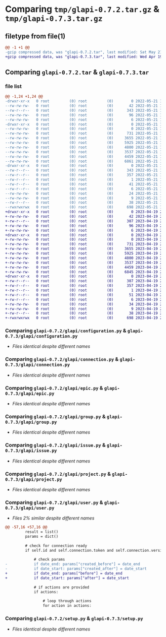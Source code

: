 # Comparing `tmp/glapi-0.7.2.tar.gz` & `tmp/glapi-0.7.3.tar.gz`

## filetype from file(1)

```diff
@@ -1 +1 @@
-gzip compressed data, was "glapi-0.7.2.tar", last modified: Sat May 21 17:03:50 2022, max compression
+gzip compressed data, was "glapi-0.7.3.tar", last modified: Wed Apr 19 23:28:32 2023, max compression
```

## Comparing `glapi-0.7.2.tar` & `glapi-0.7.3.tar`

### file list

```diff
@@ -1,24 +1,24 @@
-drwxr-xr-x   0 root         (0) root         (0)        0 2022-05-21 17:03:50.664444 glapi-0.7.2/
--rw-rw-rw-   0 root         (0) root         (0)       42 2022-05-21 17:03:41.000000 glapi-0.7.2/MANIFEST.in
--rw-r--r--   0 root         (0) root         (0)      343 2022-05-21 17:03:50.664444 glapi-0.7.2/PKG-INFO
--rw-rw-rw-   0 root         (0) root         (0)       96 2022-05-21 17:03:41.000000 glapi-0.7.2/README.md
--rw-rw-rw-   0 root         (0) root         (0)        6 2022-05-21 17:03:41.000000 glapi-0.7.2/VERSION
-drwxr-xr-x   0 root         (0) root         (0)        0 2022-05-21 17:03:50.662444 glapi-0.7.2/glapi/
--rw-rw-rw-   0 root         (0) root         (0)        0 2022-05-21 17:03:41.000000 glapi-0.7.2/glapi/__init__.py
--rw-rw-rw-   0 root         (0) root         (0)      731 2022-05-21 17:03:41.000000 glapi-0.7.2/glapi/configuration.py
--rw-rw-rw-   0 root         (0) root         (0)     3655 2022-05-21 17:03:41.000000 glapi-0.7.2/glapi/connection.py
--rw-rw-rw-   0 root         (0) root         (0)     5925 2022-05-21 17:03:41.000000 glapi-0.7.2/glapi/epic.py
--rw-rw-rw-   0 root         (0) root         (0)     4800 2022-05-21 17:03:41.000000 glapi-0.7.2/glapi/group.py
--rw-rw-rw-   0 root         (0) root         (0)     3537 2022-05-21 17:03:41.000000 glapi-0.7.2/glapi/issue.py
--rw-rw-rw-   0 root         (0) root         (0)     4459 2022-05-21 17:03:41.000000 glapi-0.7.2/glapi/project.py
--rw-rw-rw-   0 root         (0) root         (0)     6861 2022-05-21 17:03:41.000000 glapi-0.7.2/glapi/user.py
-drwxr-xr-x   0 root         (0) root         (0)        0 2022-05-21 17:03:50.664444 glapi-0.7.2/glapi.egg-info/
--rw-r--r--   0 root         (0) root         (0)      343 2022-05-21 17:03:50.000000 glapi-0.7.2/glapi.egg-info/PKG-INFO
--rw-r--r--   0 root         (0) root         (0)      357 2022-05-21 17:03:50.000000 glapi-0.7.2/glapi.egg-info/SOURCES.txt
--rw-r--r--   0 root         (0) root         (0)        1 2022-05-21 17:03:50.000000 glapi-0.7.2/glapi.egg-info/dependency_links.txt
--rw-r--r--   0 root         (0) root         (0)       41 2022-05-21 17:03:50.000000 glapi-0.7.2/glapi.egg-info/requires.txt
--rw-r--r--   0 root         (0) root         (0)        6 2022-05-21 17:03:50.000000 glapi-0.7.2/glapi.egg-info/top_level.txt
--rw-rw-rw-   0 root         (0) root         (0)       24 2022-05-21 17:03:41.000000 glapi-0.7.2/requirements-test.txt
--rw-rw-rw-   0 root         (0) root         (0)        9 2022-05-21 17:03:41.000000 glapi-0.7.2/requirements.txt
--rw-r--r--   0 root         (0) root         (0)       38 2022-05-21 17:03:50.664444 glapi-0.7.2/setup.cfg
--rwxrwxrwx   0 root         (0) root         (0)      698 2022-05-21 17:03:41.000000 glapi-0.7.2/setup.py
+drwxr-xr-x   0 root         (0) root         (0)        0 2023-04-19 23:28:32.398032 glapi-0.7.3/
+-rw-rw-rw-   0 root         (0) root         (0)       42 2023-04-19 23:28:22.000000 glapi-0.7.3/MANIFEST.in
+-rw-r--r--   0 root         (0) root         (0)      307 2023-04-19 23:28:32.397032 glapi-0.7.3/PKG-INFO
+-rw-rw-rw-   0 root         (0) root         (0)       96 2023-04-19 23:28:22.000000 glapi-0.7.3/README.md
+-rw-rw-rw-   0 root         (0) root         (0)        6 2023-04-19 23:28:22.000000 glapi-0.7.3/VERSION
+drwxr-xr-x   0 root         (0) root         (0)        0 2023-04-19 23:28:32.396031 glapi-0.7.3/glapi/
+-rw-rw-rw-   0 root         (0) root         (0)        0 2023-04-19 23:28:22.000000 glapi-0.7.3/glapi/__init__.py
+-rw-rw-rw-   0 root         (0) root         (0)      731 2023-04-19 23:28:22.000000 glapi-0.7.3/glapi/configuration.py
+-rw-rw-rw-   0 root         (0) root         (0)     3655 2023-04-19 23:28:22.000000 glapi-0.7.3/glapi/connection.py
+-rw-rw-rw-   0 root         (0) root         (0)     5925 2023-04-19 23:28:22.000000 glapi-0.7.3/glapi/epic.py
+-rw-rw-rw-   0 root         (0) root         (0)     4800 2023-04-19 23:28:22.000000 glapi-0.7.3/glapi/group.py
+-rw-rw-rw-   0 root         (0) root         (0)     3537 2023-04-19 23:28:22.000000 glapi-0.7.3/glapi/issue.py
+-rw-rw-rw-   0 root         (0) root         (0)     4459 2023-04-19 23:28:22.000000 glapi-0.7.3/glapi/project.py
+-rw-rw-rw-   0 root         (0) root         (0)     6845 2023-04-19 23:28:22.000000 glapi-0.7.3/glapi/user.py
+drwxr-xr-x   0 root         (0) root         (0)        0 2023-04-19 23:28:32.397032 glapi-0.7.3/glapi.egg-info/
+-rw-r--r--   0 root         (0) root         (0)      307 2023-04-19 23:28:32.000000 glapi-0.7.3/glapi.egg-info/PKG-INFO
+-rw-r--r--   0 root         (0) root         (0)      357 2023-04-19 23:28:32.000000 glapi-0.7.3/glapi.egg-info/SOURCES.txt
+-rw-r--r--   0 root         (0) root         (0)        1 2023-04-19 23:28:32.000000 glapi-0.7.3/glapi.egg-info/dependency_links.txt
+-rw-r--r--   0 root         (0) root         (0)       51 2023-04-19 23:28:32.000000 glapi-0.7.3/glapi.egg-info/requires.txt
+-rw-r--r--   0 root         (0) root         (0)        6 2023-04-19 23:28:32.000000 glapi-0.7.3/glapi.egg-info/top_level.txt
+-rw-rw-rw-   0 root         (0) root         (0)       34 2023-04-19 23:28:22.000000 glapi-0.7.3/requirements-test.txt
+-rw-rw-rw-   0 root         (0) root         (0)        9 2023-04-19 23:28:22.000000 glapi-0.7.3/requirements.txt
+-rw-r--r--   0 root         (0) root         (0)       38 2023-04-19 23:28:32.398032 glapi-0.7.3/setup.cfg
+-rwxrwxrwx   0 root         (0) root         (0)      698 2023-04-19 23:28:22.000000 glapi-0.7.3/setup.py
```

### Comparing `glapi-0.7.2/glapi/configuration.py` & `glapi-0.7.3/glapi/configuration.py`

 * *Files identical despite different names*

### Comparing `glapi-0.7.2/glapi/connection.py` & `glapi-0.7.3/glapi/connection.py`

 * *Files identical despite different names*

### Comparing `glapi-0.7.2/glapi/epic.py` & `glapi-0.7.3/glapi/epic.py`

 * *Files identical despite different names*

### Comparing `glapi-0.7.2/glapi/group.py` & `glapi-0.7.3/glapi/group.py`

 * *Files identical despite different names*

### Comparing `glapi-0.7.2/glapi/issue.py` & `glapi-0.7.3/glapi/issue.py`

 * *Files identical despite different names*

### Comparing `glapi-0.7.2/glapi/project.py` & `glapi-0.7.3/glapi/project.py`

 * *Files identical despite different names*

### Comparing `glapi-0.7.2/glapi/user.py` & `glapi-0.7.3/glapi/user.py`

 * *Files 2% similar despite different names*

```diff
@@ -57,16 +57,16 @@
         result = list()
         params = dict()
 
         # check for connection ready
         if self.id and self.connection.token and self.connection.version:
 
             # check params
-            if date_end: params["created_before"] = date_end
-            if date_start: params["created_after"] = date_start
+            if date_end: params["before"] = date_end
+            if date_start: params["after"] = date_start
 
             # if actions are provided
             if actions:
 
                 # loop through actions
                 for action in actions:
```

### Comparing `glapi-0.7.2/setup.py` & `glapi-0.7.3/setup.py`

 * *Files identical despite different names*

